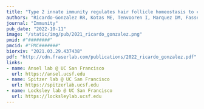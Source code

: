 ```yaml
---
title: "Type 2 innate immunity regulates hair follicle homeostasis to control Demodex pathosymbionts"
authors: "Ricardo-Gonzalez RR, Kotas ME, Tenvooren I, Marquez DM, Fassett MS, Lee J, Daniel SG, Bittinger K, **Díaz RE, Fraser JS**, Ansel KM, Spitzer MH, Liang HE, and Locksley RM."
journal: "Immunity"
pub_date: "2022-10-11"
image: "/static/img/pub/2021_ricardo_gonzalez.png"
pmid: #"########"
pmcid: #"PMC#######"
biorxiv: "2021.03.29.437438"
pdf: "http://cdn.fraserlab.com/publications/2022_ricardo_gonzalez.pdf"
links:
- name: Ansel lab @ UC San Francisco
  url: https://ansel.ucsf.edu
- name: Spitzer lab @ UC San Francisco
  url: https://spitzerlab.ucsf.edu
- name: Locksley lab @ UC San Francisco
  url: https://locksleylab.ucsf.edu
---
```

